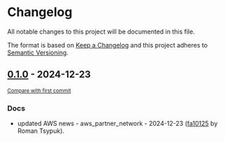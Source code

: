 # Changelog

All notable changes to this project will be documented in this file.

The format is based on [Keep a Changelog](http://keepachangelog.com/en/1.0.0/)
and this project adheres to [Semantic Versioning](http://semver.org/spec/v2.0.0.html).

<!-- insertion marker -->
## [0.1.0](https://github.com/tsypuk/aws-news/releases/tag/ver-2024-12-230.1.0) - 2024-12-23

<small>[Compare with first commit](https://github.com/tsypuk/aws-news/compare/9f668cdf448d8cc8a71b7f32ddbb505f3fcb0405...ver-2024-12-23)</small>

### Docs

- updated AWS news - aws_partner_network - 2024-12-23 ([fa10125](https://github.com/tsypuk/aws-news/commit/fa10125b4ee37be85236433ad627fafc33f847d1) by Roman Tsypuk).

